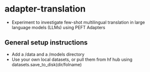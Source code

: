 # adapter-translation
- Experiment to investigate few-shot multilingual translation in large language models (LLMs) using
PEFT Adapters

## General setup instructions
- Add a /data and a /models directory  
- Use your own local datasets, or pull them from hf hub using datasets.save_to_disk(dir/folname)  
